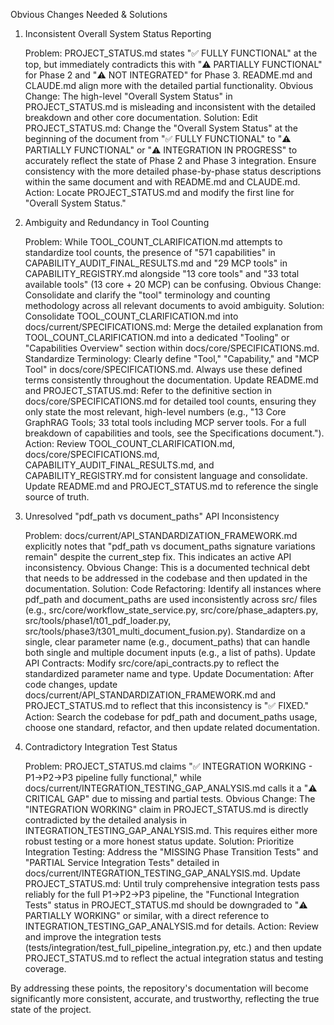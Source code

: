 Obvious Changes Needed & Solutions

1. Inconsistent Overall System Status Reporting

    Problem: PROJECT_STATUS.md states "✅ FULLY FUNCTIONAL" at the top, but immediately contradicts this with "⚠️ PARTIALLY FUNCTIONAL" for Phase 2 and "⚠️ NOT INTEGRATED" for Phase 3. README.md and CLAUDE.md align more with the detailed partial functionality.
    Obvious Change: The high-level "Overall System Status" in PROJECT_STATUS.md is misleading and inconsistent with the detailed breakdown and other core documentation.
    Solution:
        Edit PROJECT_STATUS.md: Change the "Overall System Status" at the beginning of the document from "✅ FULLY FUNCTIONAL" to "⚠️ PARTIALLY FUNCTIONAL" or "⚠️ INTEGRATION IN PROGRESS" to accurately reflect the state of Phase 2 and Phase 3 integration. Ensure consistency with the more detailed phase-by-phase status descriptions within the same document and with README.md and CLAUDE.md.
        Action: Locate PROJECT_STATUS.md and modify the first line for "Overall System Status."

2. Ambiguity and Redundancy in Tool Counting

    Problem: While TOOL_COUNT_CLARIFICATION.md attempts to standardize tool counts, the presence of "571 capabilities" in CAPABILITY_AUDIT_FINAL_RESULTS.md and "29 MCP tools" in CAPABILITY_REGISTRY.md alongside "13 core tools" and "33 total available tools" (13 core + 20 MCP) can be confusing.
    Obvious Change: Consolidate and clarify the "tool" terminology and counting methodology across all relevant documents to avoid ambiguity.
    Solution:
        Consolidate TOOL_COUNT_CLARIFICATION.md into docs/current/SPECIFICATIONS.md: Merge the detailed explanation from TOOL_COUNT_CLARIFICATION.md into a dedicated "Tooling" or "Capabilities Overview" section within docs/core/SPECIFICATIONS.md.
        Standardize Terminology: Clearly define "Tool," "Capability," and "MCP Tool" in docs/core/SPECIFICATIONS.md. Always use these defined terms consistently throughout the documentation.
        Update README.md and PROJECT_STATUS.md: Refer to the definitive section in docs/core/SPECIFICATIONS.md for detailed tool counts, ensuring they only state the most relevant, high-level numbers (e.g., "13 Core GraphRAG Tools; 33 total tools including MCP server tools. For a full breakdown of capabilities and tools, see the Specifications document.").
        Action: Review TOOL_COUNT_CLARIFICATION.md, docs/core/SPECIFICATIONS.md, CAPABILITY_AUDIT_FINAL_RESULTS.md, and CAPABILITY_REGISTRY.md for consistent language and consolidate. Update README.md and PROJECT_STATUS.md to reference the single source of truth.

3. Unresolved "pdf_path vs document_paths" API Inconsistency

    Problem: docs/current/API_STANDARDIZATION_FRAMEWORK.md explicitly notes that "pdf_path vs document_paths signature variations remain" despite the current_step fix. This indicates an active API inconsistency.
    Obvious Change: This is a documented technical debt that needs to be addressed in the codebase and then updated in the documentation.
    Solution:
        Code Refactoring: Identify all instances where pdf_path and document_paths are used inconsistently across src/ files (e.g., src/core/workflow_state_service.py, src/core/phase_adapters.py, src/tools/phase1/t01_pdf_loader.py, src/tools/phase3/t301_multi_document_fusion.py). Standardize on a single, clear parameter name (e.g., document_paths) that can handle both single and multiple document inputs (e.g., a list of paths).
        Update API Contracts: Modify src/core/api_contracts.py to reflect the standardized parameter name and type.
        Update Documentation: After code changes, update docs/current/API_STANDARDIZATION_FRAMEWORK.md and PROJECT_STATUS.md to reflect that this inconsistency is "✅ FIXED."
        Action: Search the codebase for pdf_path and document_paths usage, choose one standard, refactor, and then update related documentation.

4. Contradictory Integration Test Status

    Problem: PROJECT_STATUS.md claims "✅ INTEGRATION WORKING - P1→P2→P3 pipeline fully functional," while docs/current/INTEGRATION_TESTING_GAP_ANALYSIS.md calls it a "⚠️ CRITICAL GAP" due to missing and partial tests.
    Obvious Change: The "INTEGRATION WORKING" claim in PROJECT_STATUS.md is directly contradicted by the detailed analysis in INTEGRATION_TESTING_GAP_ANALYSIS.md. This requires either more robust testing or a more honest status update.
    Solution:
        Prioritize Integration Testing: Address the "MISSING Phase Transition Tests" and "PARTIAL Service Integration Tests" detailed in docs/current/INTEGRATION_TESTING_GAP_ANALYSIS.md.
        Update PROJECT_STATUS.md: Until truly comprehensive integration tests pass reliably for the full P1→P2→P3 pipeline, the "Functional Integration Tests" status in PROJECT_STATUS.md should be downgraded to "⚠️ PARTIALLY WORKING" or similar, with a direct reference to INTEGRATION_TESTING_GAP_ANALYSIS.md for details.
        Action: Review and improve the integration tests (tests/integration/test_full_pipeline_integration.py, etc.) and then update PROJECT_STATUS.md to reflect the actual integration status and testing coverage.

By addressing these points, the repository's documentation will become significantly more consistent, accurate, and trustworthy, reflecting the true state of the project.